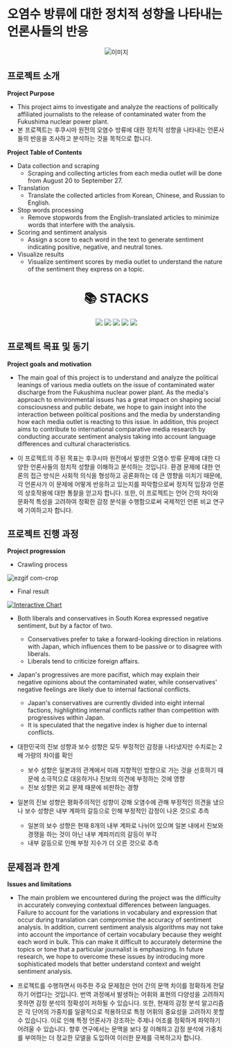# 오염수 방류에 대한 정치적 성향을 나타내는 언론사들의 반응
<p align="center">
  <img src="https://github.com/2reten/Vis_Project/assets/145303952/94f2e571-2a05-4982-b7a2-507012b7aea4" alt="이미지">
</p>

## 프로젝트 소개

**Project Purpose**

 - This project aims to investigate and analyze the reactions of politically affiliated journalists to the release of contaminated water from the Fukushima nuclear power plant.
 - 본 프로젝트는 후쿠시마 원전의 오염수 방류에 대한 정치적 성향을 나타내는 언론사들의 반응을 조사하고 분석하는 것을 목적으로 합니다.

**Project Table of Contents**
- Data collection and scraping
  - Scraping and collecting articles from each media outlet will be done from August 20 to September 27.
- Translation
  - Translate the collected articles from Korean, Chinese, and Russian to English.
- Stop words processing
  - Remove stopwords from the English-translated articles to minimize words that interfere with the analysis.
- Scoring and sentiment analysis
  - Assign a score to each word in the text to generate sentiment indicating positive, negative, and neutral tones.
- Visualize results
  - Visualize sentiment scores by media outlet to understand the nature of the sentiment they express on a topic.


<div align=center><h1>📚 STACKS</h1></div>

<div align=center>
<img src="https://img.shields.io/badge/python-3776AB?style=for-the-badge&logo=python&logoColor=white">
<img src="https://img.shields.io/badge/selenium-4FC08D?style=for-the-badge&logo=selenium&logoColor=white">
<img src="https://img.shields.io/badge/plotly-000000?style=for-the-badge&logo=plotly&logoColor=white">
<img src="https://img.shields.io/badge/jupyter-232F3E?style=for-the-badge&logo=jupyter&logoColor=white">
<img src="https://img.shields.io/badge/pandas-F05032?style=for-the-badge&logo=pandas&logoColor=white">
<br>
</div>

## 프로젝트 목표 및 동기
**Project goals and motivation**
- The main goal of this project is to understand and analyze the political leanings of various media outlets on the issue of contaminated water discharge from the Fukushima nuclear power plant. As the media's approach to environmental issues has a great impact on shaping social consciousness and public debate, we hope to gain insight into the interaction between political positions and the media by understanding how each media outlet is reacting to this issue. In addition, this project aims to contribute to international comparative media research by conducting accurate sentiment analysis taking into account language differences and cultural characteristics.

- 이 프로젝트의 주된 목표는 후쿠시마 원전에서 발생한 오염수 방류 문제에 대한 다양한 언론사들의 정치적 성향을 이해하고 분석하는 것입니다. 환경 문제에 대한 언론의 접근 방식은 사회적 의식을 형성하고 공론화하는 데 큰 영향을 미치기 때문에, 각 언론사가 이 문제에 어떻게 반응하고 있는지를 파악함으로써 정치적 입장과 언론의 상호작용에 대한 통찰을 얻고자 합니다. 또한, 이 프로젝트는 언어 간의 차이와 문화적 특성을 고려하여 정확한 감정 분석을 수행함으로써 국제적인 언론 비교 연구에 기여하고자 합니다.

## 프로젝트 진행 과정
**Project progression**

- Crawling process
  
![ezgif com-crop](https://github.com/2reten/Vis_Project/assets/145303952/7f1f8978-8140-4c8f-b1f2-7b2aa4fe5f89)

- Final result
<div>
  <a href="https://plotly.com/~2reten/20/" target="_blank">
    <img src="https://plotly.com/~2reten/20.png" alt="Interactive Chart"/>
  </a>
</div>

- Both liberals and conservatives in South Korea expressed negative sentiment, but by a factor of two.
  - Conservatives prefer to take a forward-looking direction in relations with Japan, which influences them to be passive or to disagree with liberals.
  - Liberals tend to criticize foreign affairs.
- Japan's progressives are more pacifist, which may explain their negative opinions about the contaminated water, while conservatives' negative feelings are likely due to internal factional conflicts.
  - Japan's conservatives are currently divided into eight internal factions, highlighting internal conflicts rather than competition with progressives within Japan.
  - It is speculated that the negative index is higher due to internal conflicts.

- 대한민국의 진보 성향과 보수 성향은 모두 부정적인 감정을 나타냈지만 수치로는 2배 가량의 차이를 확인
  - 보수 성향은 일본과의 관계에서 미래 지향적인 방향으로 가는 것을 선호하기 때문에 소극적으로 대응하거나 진보의 의견에 부정하는 것에 영향
  - 진보 성향은  외교 문제 때문에 비판하는 경향
- 일본의 진보 성향은 평화주의적인 성향이 강해 오염수에 관해 부정적인 의견을 냈으나   보수 성향은 내부 계파의 갈등으로 인해 부정적인 감정이 나온 것으로 추측
  - 일본의 보수 성향은 현재 8개의 내부 계파로 나뉘어 있으며 일본 내에서 진보와 경쟁을 하는 것이 아닌 내부 계파끼리의 갈등이 부각
  - 내부 갈등으로 인해 부정 지수가 더 오른 것으로 추측

## 문제점과 한계
**Issues and limitations**
- The main problem we encountered during the project was the difficulty in accurately conveying contextual differences between languages. Failure to account for the variations in vocabulary and expression that occur during translation can compromise the accuracy of sentiment analysis. In addition, current sentiment analysis algorithms may not take into account the importance of certain vocabulary because they weight each word in bulk. This can make it difficult to accurately determine the topics or tone that a particular journalist is emphasizing. In future research, we hope to overcome these issues by introducing more sophisticated models that better understand context and weight sentiment analysis.
  
- 프로젝트를 수행하면서 마주한 주요 문제점은 언어 간의 문맥 차이를 정확하게 전달하기 어렵다는 것입니다. 번역 과정에서 발생하는 어휘와 표현의 다양성을 고려하지 못하면 감정 분석의 정확성이 저하될 수 있습니다. 또한, 현재의 감정 분석 알고리즘은 각 단어의 가중치를 일괄적으로 적용하므로 특정 어휘의 중요성을 고려하지 못할 수 있습니다. 이로 인해 특정 언론사가 강조하는 주제나 어조를 정확하게 파악하기 어려울 수 있습니다. 향후 연구에서는 문맥을 보다 잘 이해하고 감정 분석에 가중치를 부여하는 더 정교한 모델을 도입하여 이러한 문제를 극복하고자 합니다.
